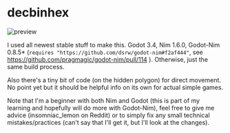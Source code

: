 # decbinhex

![preview](https://github.com/insomniacUNDERSCORElemon/godotnim-samples/blob/83cf79cf2f6df9554178fd365be569c627c0d6e9/decbinhex/.README/preview.png)

I used all newest stable stuff to make this. Godot 3.4, Nim 1.6.0, Godot-Nim 0.8.5* (`requires "https://github.com/dsrw/godot-nim#f2af444"`, see https://github.com/pragmagic/godot-nim/pull/114 ). Otherwise, just the same build process.

Also there's a tiny bit of code (on the hidden polygon) for direct movement. No point yet but it should be helpful info on its own for actual simple games.

Note that I'm a beginner with both Nim and Godot (this is part of my learning and hopefully will do more with Godot-Nim), feel free to give me advice (insomniac_lemon on Reddit) or to simply fix any small technical mistakes/practices (can't say that I'll get it, but I'll look at the changes).
